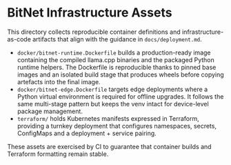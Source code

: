 # BitNet Infrastructure Assets

This directory collects reproducible container definitions and infrastructure-as-code
artifacts that align with the guidance in `docs/deployment.md`.

- `docker/bitnet-runtime.Dockerfile` builds a production-ready image containing the
  compiled llama.cpp binaries and the packaged Python runtime helpers.  The Dockerfile
  is reproducible thanks to pinned base images and an isolated build stage that
  produces wheels before copying artefacts into the final image.
- `docker/bitnet-edge.Dockerfile` targets edge deployments where a Python virtual
  environment is required for offline upgrades.  It follows the same multi-stage
  pattern but keeps the venv intact for device-level package management.
- `terraform/` holds Kubernetes manifests expressed in Terraform, providing a
  turnkey deployment that configures namespaces, secrets, ConfigMaps and a
  deployment + service pairing.

These assets are exercised by CI to guarantee that container builds and Terraform
formatting remain stable.
